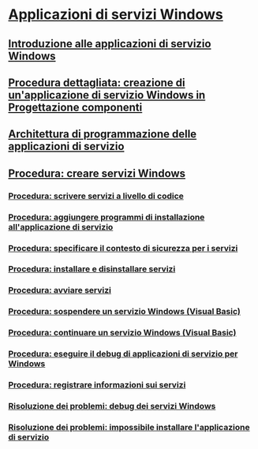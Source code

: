 # [Applicazioni di servizi Windows](index.md)
## [Introduzione alle applicazioni di servizio Windows](introduction-to-windows-service-applications.md)
## [Procedura dettagliata: creazione di un'applicazione di servizio Windows in Progettazione componenti](walkthrough-creating-a-windows-service-application-in-the-component-designer.md)
## [Architettura di programmazione delle applicazioni di servizio](service-application-programming-architecture.md)
## [Procedura: creare servizi Windows](how-to-create-windows-services.md)
### [Procedura: scrivere servizi a livello di codice](how-to-write-services-programmatically.md)
### [Procedura: aggiungere programmi di installazione all'applicazione di servizio](how-to-add-installers-to-your-service-application.md)
### [Procedura: specificare il contesto di sicurezza per i servizi](how-to-specify-the-security-context-for-services.md)
### [Procedura: installare e disinstallare servizi](how-to-install-and-uninstall-services.md)
### [Procedura: avviare servizi](how-to-start-services.md)
### [Procedura: sospendere un servizio Windows (Visual Basic)](how-to-pause-a-windows-service-visual-basic.md)
### [Procedura: continuare un servizio Windows (Visual Basic)](how-to-continue-a-windows-service-visual-basic.md)
### [Procedura: eseguire il debug di applicazioni di servizio per Windows](how-to-debug-windows-service-applications.md)
### [Procedura: registrare informazioni sui servizi](how-to-log-information-about-services.md)
### [Risoluzione dei problemi: debug dei servizi Windows](troubleshooting-debugging-windows-services.md)
### [Risoluzione dei problemi: impossibile installare l'applicazione di servizio](troubleshooting-service-application-wont-install.md)
